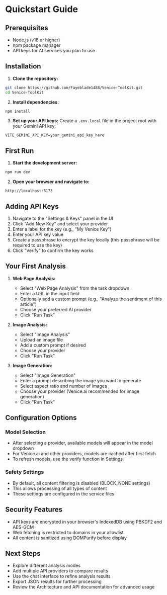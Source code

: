 # Quickstart Guide

## Prerequisites

- Node.js (v18 or higher)
- npm package manager
- API keys for AI services you plan to use

## Installation

1. **Clone the repository:**
```bash
git clone https://github.com/Fayeblade1488/Venice-ToolKit.git
cd Venice-ToolKit
```

2. **Install dependencies:**
```bash
npm install
```

3. **Set up your API keys:**
Create a `.env.local` file in the project root with your Gemini API key:
```
VITE_GEMINI_API_KEY=your_gemini_api_key_here
```

## First Run

1. **Start the development server:**
```bash
npm run dev
```

2. **Open your browser and navigate to:**
```
http://localhost:5173
```

## Adding API Keys

1. Navigate to the "Settings & Keys" panel in the UI
2. Click "Add New Key" and select your provider
3. Enter a label for the key (e.g., "My Venice Key")
4. Enter your API key value
5. Create a passphrase to encrypt the key locally (this passphrase will be required to use the key)
6. Click "Verify" to confirm the key works

## Your First Analysis

1. **Web Page Analysis:**
   - Select "Web Page Analysis" from the task dropdown
   - Enter a URL in the input field
   - Optionally add a custom prompt (e.g., "Analyze the sentiment of this article")
   - Choose your preferred AI provider
   - Click "Run Task"

2. **Image Analysis:**
   - Select "Image Analysis" 
   - Upload an image file
   - Add a custom prompt if desired
   - Choose your provider
   - Click "Run Task"

3. **Image Generation:**
   - Select "Image Generation"
   - Enter a prompt describing the image you want to generate
   - Select aspect ratio and number of images
   - Choose your provider (Venice.ai recommended for image generation)
   - Click "Run Task"

## Configuration Options

### Model Selection
- After selecting a provider, available models will appear in the model dropdown
- For Venice.ai and other providers, models are cached after first fetch
- To refresh models, use the verify function in Settings

### Safety Settings
- By default, all content filtering is disabled (BLOCK_NONE settings)
- This allows processing of all types of content
- These settings are configured in the service files

## Security Features

- API keys are encrypted in your browser's IndexedDB using PBKDF2 and AES-GCM
- Web fetching is restricted to domains in your allowlist
- All content is sanitized using DOMPurify before display

## Next Steps

- Explore different analysis modes
- Add multiple API providers to compare results
- Use the chat interface to refine analysis results
- Export JSON results for further processing
- Review the Architecture and API documentation for advanced usage